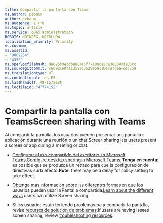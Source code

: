 ```yaml
---
title: Compartir la pantalla con Teams
ms.author: pebaum
author: pebaum
ms.audience: ITPro
ms.topic: article
ms.service: o365-administration
ROBOTS: NOINDEX, NOFOLLOW
localization_priority: Priority
ms.custom: ''
ms.assetid:
- "9002254"
- "4358"
ms.openlocfilehash: da0259043dba88445f77a096e23e360343d103cc
ms.sourcegitcommit: c6692ce0fa1358ec3529e59ca0ecdfdea4cdc759
ms.translationtype: HT
ms.contentlocale: es-ES
ms.lasthandoff: 09/15/2020
ms.locfileid: "47774152"
---
```

# <a name="screen-sharing-with-teams"></a><span data-ttu-id="061e9-102">Compartir la pantalla con Teams</span><span class="sxs-lookup"><span data-stu-id="061e9-102">Screen sharing with Teams</span></span>

<span data-ttu-id="061e9-103">Al compartir la pantalla, los usuarios pueden presentar una pantalla o aplicación durante una reunión o un chat.</span><span class="sxs-lookup"><span data-stu-id="061e9-103">Screen sharing lets users present a screen or app during a meeting or chat.</span></span>

- <span data-ttu-id="061e9-104">[Configurar el uso compartido del escritorio en Microsoft Teams](https://docs.microsoft.com/microsoftteams/configure-desktop-sharing).</span><span class="sxs-lookup"><span data-stu-id="061e9-104">[Configure desktop sharing in Microsoft Teams](https://docs.microsoft.com/microsoftteams/configure-desktop-sharing).</span></span> <span data-ttu-id="061e9-105">**Tenga en cuenta**: es posible que se produzca un retraso para que la configuración de directivas surta efecto.</span><span class="sxs-lookup"><span data-stu-id="061e9-105">**Note**: there may be a delay for policy setting to take effect.</span></span> 

- <span data-ttu-id="061e9-106">[Obtenga más información sobre las diferentes formas](https://docs.microsoft.com/microsoftteams/meeting-policies-in-teams#meeting-policy-settings---content-sharing) en que los usuarios pueden usar la Pantalla compartida.</span><span class="sxs-lookup"><span data-stu-id="061e9-106">[Learn about the different ways](https://docs.microsoft.com/microsoftteams/meeting-policies-in-teams#meeting-policy-settings---content-sharing) users can utilize Screen sharing.</span></span> 

- <span data-ttu-id="061e9-107">Si los usuarios están teniendo problemas para compartir la pantalla, revise [recursos de solución de problemas](https://docs.microsoft.com/microsoftteams/connectivity-issues).</span><span class="sxs-lookup"><span data-stu-id="061e9-107">If users are having issues screen sharing, review [troubleshooting resources](https://docs.microsoft.com/microsoftteams/connectivity-issues).</span></span> 
